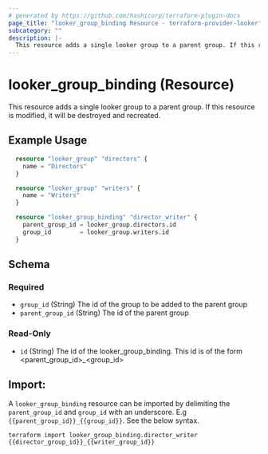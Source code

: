 ```yaml
---
# generated by https://github.com/hashicorp/terraform-plugin-docs
page_title: "looker_group_binding Resource - terraform-provider-looker"
subcategory: ""
description: |-
  This resource adds a single looker group to a parent group. If this resource is modified, it will be destroyed and recreated.
---
```


# looker_group_binding (Resource)

This resource adds a single looker group to a parent group. If this resource is modified, it will be destroyed and recreated.

## Example Usage 
```terraform
  resource "looker_group" "directors" {
    name = "Directors"
  }

  resource "looker_group" "writers" {
    name = "Writers"
  }

  resource "looker_group_binding" "director_writer" {
    parent_group_id = looker_group.directors.id
    group_id        = looker_group.writers.id
  }
```

<!-- schema generated by tfplugindocs -->
## Schema

### Required

- `group_id` (String) The id of the group to be added to the parent group
- `parent_group_id` (String) The id of the parent group

### Read-Only

- `id` (String) The id of the looker_group_binding. This id is of the form <parent_group_id>_<group_id>

## Import: 

A `looker_group_binding` resource can be imported by delimiting the `parent_group_id` and `group_id` with an underscore. E.g `{{parent_group_id}}_{{group_id}}`. See the below syntax. 

```
terraform import looker_group_binding.director_writer {{director_group_id}}_{{writer_group_id}}
```

